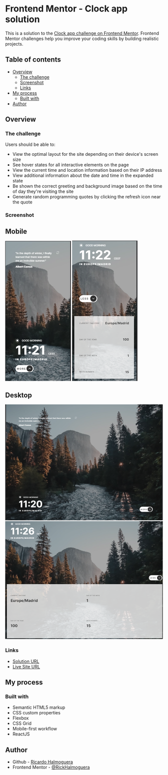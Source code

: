 # Frontend Mentor - Clock app solution

This is a solution to the [Clock app challenge on Frontend Mentor](https://www.frontendmentor.io/challenges/clock-app-LMFaxFwrM). Frontend Mentor challenges help you improve your coding skills by building realistic projects. 

## Table of contents

- [Overview](#overview)
  - [The challenge](#the-challenge)
  - [Screenshot](#screenshot)
  - [Links](#links)
- [My process](#my-process)
  - [Built with](#built-with)
- [Author](#author)

## Overview

### The challenge

Users should be able to:

- View the optimal layout for the site depending on their device's screen size
- See hover states for all interactive elements on the page
- View the current time and location information based on their IP address
- View additional information about the date and time in the expanded state
- Be shown the correct greeting and background image based on the time of day they're visiting the site
- Generate random programming quotes by clicking the refresh icon near the quote

### Screenshot
## Mobile
![](./src/assets/screenShootMobile.png)
![](./src/assets/mobileOpen.png)

## Desktop

![](./src/assets/screenShootDesktop.png)
![](./src/assets/desktopOpen.png)

### Links

- [Solution URL](https://www.frontendmentor.io/solutions/clock-app-in-vanilla-js-em9eiKBl1S)
- [Live Site URL](https://rickhalmoguera.github.io/CLOCK-REACT/)

## My process

### Built with

- Semantic HTML5 markup
- CSS custom properties
- Flexbox
- CSS Grid
- Mobile-first workflow
- ReactJS

## Author

- Github - [Ricardo Halmoguera](https://github.com/RickHalmoguera)
- Frontend Mentor - [@RickHalmoguera](https://www.frontendmentor.io/profile/RickHalmoguera)
